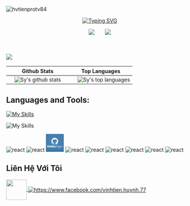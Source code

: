 <p align="left"> <img src="https://komarev.com/ghpvc/?username=hvtienprotv84&label=Profile%20views&color=0e75b6&style=flat" alt="hvtienprotv84" /> </p>           
<!-- <h1 align="center">Xin Chào Mọi Người Mình Là <span style="color:red;">Huỳnh Vĩnh Tiến</span></h1>     
 -->  
<div align="center">                             
                              
[![Typing SVG](https://readme-typing-svg.demolab.com?font=Segoe+UI+Black&weight=900&size=26&duration=3000&pause=1000&background=FF000000&width=435&lines=Hi!+M%C3%ACnh+l%C3%A0+Hu%E1%BB%B3nh+V%C4%A9nh+Ti%E1%BA%BFn+%F0%9F%98%8E)](https://git.io/typing-svg)
</div>  
                                                                      
<!--        
<div align="center">    
  
[![My Awesome Stats](https://awesome-github-stats.azurewebsites.net/user-stats/hvtienprotv84?cardType=level&theme=github-dark&preferLogin=false&Border=FFFFFF&Ring=DD2727)](https://git.io/awesome-stats-card)
</div>
-->

<div align="center">
        <img height="180" src="https://github-readme-stats.vercel.app/api?username=hvtienprotv84&count_private=true&show_icons=true&theme=algolia&border_radius=20&rank_icon=percentile" />
        &nbsp; &nbsp; &nbsp; <img height="180" src="https://github-readme-stats.vercel.app/api/top-langs?username=hvtienprotv84&langs_count=8&layout=compact&theme=algolia&border_radius=20" />
</div>
<br>
<!-- <div align="center">
    <a href="https://github.com/LqhResearch">
        <img align="center" src="https://streak-stats.demolab.com/?user=hvtienprotv84&theme=algolia&border_radius=20&date_format=j/n/Y" />
    </a>
</div> -->
<br>

![](https://github-readme-activity-graph.vercel.app/graph?username=hvtienprotv84&theme=react-dark)
<br />

<!--
<div align="center">
  <img src="https://github-readme-stats.vercel.app/api?username=hvtienprotv84&show_icons=true&count_private=true&theme=gruvbox" />
  &nbsp;
<img src="https://github-readme-stats.vercel.app/api/top-langs/?username=hvtienprotv84&layout=compact&count_private=true&theme=gruvbox" />
</div>
-->

<div align="center">
  
| Github Stats | Top Languages |
| --- | --- |
| &nbsp; &nbsp; ![Sy's github stats](https://github-readme-stats.vercel.app/api?username=hvtienprotv84&show_icons=true&title_color=f6c32c&icon_color=f6c32c&text_color=9f9f9f&bg_color=151515&count_private=true) &nbsp; &nbsp; | &nbsp; &nbsp; ![Sy's top languages](https://github-readme-stats.vercel.app/api/top-langs/?username=hvtienprotv84&show_icons=true&title_color=f6c32c&icon_color=f6c32c&text_color=9f9f9f&bg_color=151515&count_private=true&layout=compact)| 
</div>

<!--
![](https://github-readme-stats.vercel.app/api?username=hvtienprotv84&show_icons=true&title_color=ff0000&icon_color=79ff97&text_color=9f9f9f&bg_color=151515&count_private=true)
-->

<!--
<div align="center">
  <img width="" src="https://github-readme-stats.vercel.app/api/top-langs/?username=hvtienprotv84&layout=compact&hide_title=1&card_width=300" alt="Top language used in my repos" />
</div>
-->

<!--
# PROJECT CÁ NHÂN
* # [Website cá nhân của tui nè](https://hvtienprotv84.github.io/MyWebsite/)
* # [MyTravel: ReactJS - Props - Responsive PC & Mobile](https://hvtienprotv84.github.io/ReactJS_MyTravel/)
* # [Landing Page - ReactJS](https://hvtienprotv84.github.io/ReactJS_LandingPage/)
* # [Calculator - ReactJS](https://hvtienprotv84.github.io/Calculator_ReactJS/)
* # [Landing Page - Tailwind CSS](https://hvtienprotv84.github.io/LandingPage_TailwindCSS/)
* # [ClickMe: ReactJS - Hook - useState - useEffect](https://hvtienprotv84.github.io/ReactJS_Hook_useState_useEffect/)
* # [Landing Page - SCSS](https://hvtienprotv84.github.io/LandingPage_SCSS/)
* # [Carousel: ReactJS & Tailwind CSS](https://hvtienprotv84.github.io/ReactJS_TailwindCSS_Carousel/)
* # [Xem Thêm](https://github.com/hvtienprotv84?tab=repositories) 
-->

<!--
<h3 align="left">Languages and Tools:</h3>
<p align="left"> 
<img src="https://raw.githubusercontent.com/Zenfection/Image/master/2021/06/21-15-51-28-06-00-18-00-html5.gif" alt="bootstrap" width="80" height="80"/> 
<img src="https://cdn-icons-png.freepik.com/512/5968/5968242.png" alt="csharp" width="80" height="80"/> 
<img src="https://media0.giphy.com/media/ln7z2eWriiQAllfVcn/giphy.gif?cid=6c09b952zn0gfzdpy67zycoze4sfw07dpxr9dwkk66g2sbo3&ep=v1_internal_gif_by_id&rid=giphy.gif&ct=s" alt="css3" width="80" height="80"/> 
<img src="https://media2.giphy.com/media/eNAsjO55tPbgaor7ma/giphy.gif?cid=6c09b952u0gnxcqa0rqixr7zu0n1ipvh9gdss3sjydo3ktbc&ep=v1_internal_gif_by_id&rid=giphy.gif&ct=s" alt="figma" width="80" height="80"/> 
<img src="https://upload.wikimedia.org/wikipedia/commons/thumb/d/d5/Tailwind_CSS_Logo.svg/1280px-Tailwind_CSS_Logo.svg.png" alt="firebase" width="80" height="60"/> 
<img src="https://cdn.dribbble.com/users/2653319/screenshots/6813714/figma_logo_animation.gif" alt="git" width="100" height="80"/>
<img src="https://media1.giphy.com/media/zYqt0TKB8Qk8wyzDJb/giphy.gif?cid=6c09b952kuatlogt0j8i6snjlu3w6mgrr31px4myp276avz6&ep=v1_internal_gif_by_id&rid=giphy.gif&ct=s" alt="html5" width="80" height="80"/> 
<img src="https://media.tenor.com/F_aIpdp3hEwAAAAi/git-github.gif" alt="java" width="160" height="80"/> 
<img src="https://media.giphy.com/media/Sr8xDpMwVKOHUWDVRD/giphy.gif" alt="javascript" width="80" height="80"/>
<img src="https://www.freeiconspng.com/uploads/sql-server-icon-png-8.png" alt="mssql" width="80" height="80"/> 
<img src="https://raw.githubusercontent.com/devicons/devicon/master/icons/mysql/mysql-original-wordmark.svg" alt="mysql" width="80" height="80"/>
<img src="https://media3.giphy.com/media/Ri2TUcKlaOcaDBxFpY/giphy.gif?cid=6c09b952hyycekunko0v1etwvz8br4k8b32s6ehzuaoi57ie&ep=v1_internal_gif_by_id&rid=giphy.gif&ct=s" alt="photoshop" width="80" height="80"/> <img src="https://i.pinimg.com/originals/f1/ea/a7/f1eaa7278f64e27128e062a3de918265.png" alt="react" width="80" height="80"/> 
<img src="https://upload.wikimedia.org/wikipedia/commons/thumb/b/bd/Logo_C_sharp.svg/1200px-Logo_C_sharp.svg.png" alt="tailwind" width="80" height="80"/>
<img src="https://media3.giphy.com/media/SS8CV2rQdlYNLtBCiF/200.gif?cid=6c09b952ob3qhdn9etgz18qnwwfg6qr08fb5twrcqseemgvj&ep=v1_gifs_search&rid=200.gif&ct=g" alt="react" width="80" height="80"/>
<img src="https://media.tenor.com/SQOgkzxlYxEAAAAi/visual-studio-code.gif" alt="react" width="100" height="80"/> 
<img src="https://media.tenor.com/HHkcFEjOYs8AAAAi/intellij.gif" alt="react" width="80" height="80" /> 
<img src="https://upload.wikimedia.org/wikipedia/commons/thumb/9/96/Sass_Logo_Color.svg/2560px-Sass_Logo_Color.svg.png" alt="react" width="80" height="60" />
<img src="https://upload.wikimedia.org/wikipedia/commons/f/f1/Vue.png" alt="react" width="80" height="80" />
<img src="https://miro.medium.com/v2/resize:fit:896/1*1ISnBKKdJMAb7kilkNqvbw.gif" alt="react" width="80" height="80" />
<img src="https://www.styled-components.com/atom.png" alt="react" width="80" height="80" /> 
<img src="https://static-00.iconduck.com/assets.00/material-ui-icon-2048x1626-on580ia9.png" alt="react" width="80" height="70" /> 
<img src="https://cdn.worldvectorlogo.com/logos/redux.svg" alt="react" width="80" height="80" />
<img src="https://i.pinimg.com/originals/f5/5e/80/f55e8059ea945abfd6804b887dd4a0af.gif" alt="react" width="80" height="80" />
<img src="https://www.opc-router.de/wp-content/uploads/2023/12/icon_json-datei_format_1200-1-1024x410.png" alt="react" width="80" height="60" />
<img src="https://upload.wikimedia.org/wikipedia/commons/thumb/4/4c/Typescript_logo_2020.svg/1024px-Typescript_logo_2020.svg.png" alt="react" width="80" height="80" />
<img src="https://raw.githubusercontent.com/github/explore/80688e429a7d4ef2fca1e82350fe8e3517d3494d/collections/github-pages-examples/github-pages-examples.png" alt="react" width="80" height="80" />
<img src="https://upload.wikimedia.org/wikipedia/commons/d/dc/XAMPP_Logo.png" alt="react" width="80" height="80" />
<img src="https://upload.wikimedia.org/wikipedia/commons/thumb/2/27/PHP-logo.svg/2560px-PHP-logo.svg.png" alt="react" width="100" height="80" />
<img src="https://uxwing.com/wp-content/themes/uxwing/download/brands-and-social-media/android-studio-icon.png" alt="react" width="80" height="80" />
<img src="https://cdn1.iconfinder.com/data/icons/programing-development-8/24/react_logo-512.png" alt="react" width="80" height="80" />
<img src="https://static-00.iconduck.com/assets.00/npm-icon-2048x2048-3xqnd60o.png" alt="react" width="80" height="80" />
<img src="https://cdn3d.iconscout.com/3d/premium/thumb/python-6815592-5602757.png?f=webp" alt="react" width="80" height="80" />
<img src="https://mongodb.gallerycdn.vsassets.io/extensions/mongodb/mongodb-vscode/1.6.0/1713873233895/Microsoft.VisualStudio.Services.Icons.Default" alt="react" width="80" height="80" />
<img src="https://miro.medium.com/v2/resize:fit:1200/0*-hi_YN6201aadrIe.png" alt="react" width="150" height="100" />
<img src="https://cdn4.iconfinder.com/data/icons/logos-and-brands/512/144_Gitlab_logo_logos-512.png" alt="react" width="70" height="70" />
<img src="https://media.licdn.com/dms/image/D4E16AQH9QEcrhbmzXg/profile-displaybackgroundimage-shrink_200_800/0/1711762502964?e=2147483647&v=beta&t=i0bpXkvskBRFMe4bSndAJ_4H3jN9hzzywgm-FTRbiJE" alt="react" width="250" height="80" />
</p> -->

<!--
<h3 align="left">Languages and Tools:</h3> -->

## **Languages and Tools:**
<div align="left"> 
    
[![My Skills](https://skillicons.dev/icons?i=html,css,js,ts,react,redux,nextjs,vue,vuetify,nuxtjs,angular,tailwind,jquery,bootstrap,sass,styledcomponents,materialui,java,spring,cs,dotnet,php,laravel,py,flask,django,sqlite,mysql,mongodb,firebase,androidstudio,nodejs,express,selenium,git,github,gitlab,bitbucket,md,vercel,docker,visualstudio,vscode,sublime,idea,vite,webpack,npm,yarn,ps,figma,alpinejs,electron,svelte,emotion,gatsby,astro,prisma,wordpress)](https://skillicons.dev)
</div>

<div align="left"> 
    
![My Skills](https://go-skill-icons.vercel.app/api/icons?i=reactnative,gsap,recoil,zustand&perline=4)
</div>

<div align="left">
<img src="https://upload.wikimedia.org/wikipedia/commons/d/dc/XAMPP_Logo.png" alt="react" width="48" height="48" />
<img src="https://cdn.iconscout.com/icon/free/png-256/free-json-file-1-504451.png?f=webp" alt="react" width="48" height="48" />
<img src="https://raw.githubusercontent.com/github/explore/80688e429a7d4ef2fca1e82350fe8e3517d3494d/collections/github-pages-examples/github-pages-examples.png" alt="react" width="48" height="48" />
<img src="https://www.freeiconspng.com/uploads/sql-server-icon-png-8.png" alt="react" width="48" height="48" />
<img src="https://cdn-icons-png.flaticon.com/512/2721/2721291.png" alt="react" width="48" height="48" />
<!--<img src="https://nguyenthedong.com/wp-content/uploads/2022/11/scrum-agile.png" alt="react" width="48" height="48" /> -->
<img src="https://encrypted-tbn0.gstatic.com/images?q=tbn:ANd9GcTjbyfftA-X4KL2UDU0KK4YPTIDRXfwsP07Ruick4Wq78jzEIrxxMrAP03hOd7hVQeAshk&usqp=CAU" alt="react" width="48" height="48" />
<img src="https://encrypted-tbn0.gstatic.com/images?q=tbn:ANd9GcS_CDDGtcFfsT_0BMEGwYDM7e7qYztkbCPcDg&s" alt="react" width="48" height="48" />
<img src="https://media.licdn.com/dms/image/D5622AQETmmYROGJqOA/feedshare-shrink_800/0/1709888092712?e=2147483647&v=beta&t=DfU11oIB15PJTmKMsn9yUyXhmSP0NkQLoHZVcXQzA9o" alt="react" width="48" height="48" />
<img src="https://encrypted-tbn0.gstatic.com/images?q=tbn:ANd9GcTL-JWL1MHN8qo4g5WlxdtAIY7H_wL43ErJDlbeQyO-AXk6q_ff" alt="react" width="48" height="48" />

</div>
<!--
<h3 align="left">Connect with me:</h3> -->

## **Liên Hệ Với Tôi**
<p align="left">
<!-- <a href="https://www.facebook.com/vinhtien.huynh.77/" target="blank">
   <img align="center" src="https://gifdb.com/images/high/facebook-app-logo-sticker-sgb3lvzpwvlsvpl9.gif" alt="" height="85" width="85" />
</a>
<a href="https://zalo.me/0931103224" target="blank">
   <img align="center" src="https://4ctech.vn/wp-content/uploads/2022/09/zalo.gif" alt="https://www.facebook.com/vinhtien.huynh.77" height="80" width="75" />
</a> -->
<a href="https://www.facebook.com/vinhtien.huynh.77/" target="blank">
   <img align="center" src="https://gifdb.com/images/high/facebook-app-logo-sticker-sgb3lvzpwvlsvpl9.gif" alt="" height="55" width="55" />
</a>
<a href="https://zalo.me/0931103224" target="blank">
   <img align="center" src="https://4ctech.vn/wp-content/uploads/2022/09/zalo.gif" alt="https://www.facebook.com/vinhtien.huynh.77" height="52" width="50" />
</a>
</p>

<!--![image](https://github.com/hvtienprotv84/hvtienprotv84/assets/153743337/f2a326ac-b0fd-4403-8af0-902c10fcf264)
![image](https://github.com/hvtienprotv84/hvtienprotv84/assets/153743337/7f6ec8fd-4f5e-4fc0-ab9e-c2dc7249165f)-->

<!--
<img src="https://images-wixmp-ed30a86b8c4ca887773594c2.wixmp.com/f/c83c004e-1370-4756-88e5-4071de797088/dfredg5-0a60e875-646e-4d6c-bb91-73086f012808.gif?token=eyJ0eXAiOiJKV1QiLCJhbGciOiJIUzI1NiJ9.eyJzdWIiOiJ1cm46YXBwOjdlMGQxODg5ODIyNjQzNzNhNWYwZDQxNWVhMGQyNmUwIiwiaXNzIjoidXJuOmFwcDo3ZTBkMTg4OTgyMjY0MzczYTVmMGQ0MTVlYTBkMjZlMCIsIm9iaiI6W1t7InBhdGgiOiJcL2ZcL2M4M2MwMDRlLTEzNzAtNDc1Ni04OGU1LTQwNzFkZTc5NzA4OFwvZGZyZWRnNS0wYTYwZTg3NS02NDZlLTRkNmMtYmI5MS03MzA4NmYwMTI4MDguZ2lmIn1dXSwiYXVkIjpbInVybjpzZXJ2aWNlOmZpbGUuZG93bmxvYWQiXX0.LGN_eGL7dT0xRj4oRbyRRVay-pHbyiXHru7YoVPcRro" alt="react" width="1500" height="400" />
<img src="https://images-wixmp-ed30a86b8c4ca887773594c2.wixmp.com/f/c83c004e-1370-4756-88e5-4071de797088/dh28uuh-2afd5ded-7cd7-4b17-a3ef-d3fa0ab6c364.gif?token=eyJ0eXAiOiJKV1QiLCJhbGciOiJIUzI1NiJ9.eyJzdWIiOiJ1cm46YXBwOjdlMGQxODg5ODIyNjQzNzNhNWYwZDQxNWVhMGQyNmUwIiwiaXNzIjoidXJuOmFwcDo3ZTBkMTg4OTgyMjY0MzczYTVmMGQ0MTVlYTBkMjZlMCIsIm9iaiI6W1t7InBhdGgiOiJcL2ZcL2M4M2MwMDRlLTEzNzAtNDc1Ni04OGU1LTQwNzFkZTc5NzA4OFwvZGgyOHV1aC0yYWZkNWRlZC03Y2Q3LTRiMTctYTNlZi1kM2ZhMGFiNmMzNjQuZ2lmIn1dXSwiYXVkIjpbInVybjpzZXJ2aWNlOmZpbGUuZG93bmxvYWQiXX0.aewYgvGauGzDVELK8foJ_CjHL4b9rYNHSil9zFvc5pQ" alt="react" width="1500" height="400" />
<img src="https://images-wixmp-ed30a86b8c4ca887773594c2.wixmp.com/f/c83c004e-1370-4756-88e5-4071de797088/ddjk36s-36e736ed-a3f5-4ead-bc5a-2055ad79d8a7.gif?token=eyJ0eXAiOiJKV1QiLCJhbGciOiJIUzI1NiJ9.eyJzdWIiOiJ1cm46YXBwOjdlMGQxODg5ODIyNjQzNzNhNWYwZDQxNWVhMGQyNmUwIiwiaXNzIjoidXJuOmFwcDo3ZTBkMTg4OTgyMjY0MzczYTVmMGQ0MTVlYTBkMjZlMCIsIm9iaiI6W1t7InBhdGgiOiJcL2ZcL2M4M2MwMDRlLTEzNzAtNDc1Ni04OGU1LTQwNzFkZTc5NzA4OFwvZGRqazM2cy0zNmU3MzZlZC1hM2Y1LTRlYWQtYmM1YS0yMDU1YWQ3OWQ4YTcuZ2lmIn1dXSwiYXVkIjpbInVybjpzZXJ2aWNlOmZpbGUuZG93bmxvYWQiXX0.pgxwYJcrj6fKZmowAdX5HbdvaHWItqxLpSim41_sgC4" alt="react" width="1500" height="400" />
-->

